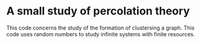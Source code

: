# A small study of percolation theory

This code concerns the study of the formation of clustersing a graph. This code uses random numbers to study infinite systems with finite resources. 
